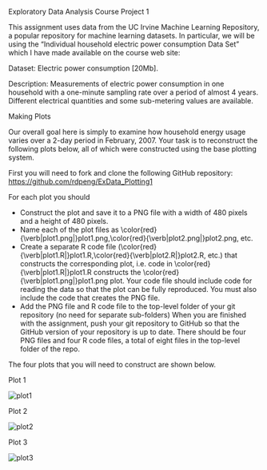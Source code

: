 Exploratory Data Analysis Course Project 1

This assignment uses data from the UC Irvine Machine Learning Repository, a popular repository for machine learning datasets. In particular, we will be using the “Individual household electric power consumption Data Set” which I have made available on the course web site:

Dataset: Electric power consumption [20Mb].

Description: Measurements of electric power consumption in one household with a one-minute sampling rate over a period of almost 4 years. Different electrical quantities and some sub-metering values are available.

Making Plots 

Our overall goal here is simply to examine how household energy usage varies over a 2-day period in February, 2007. Your task is to reconstruct the following plots below, all of which were constructed using the base plotting system.

First you will need to fork and clone the following GitHub repository: https://github.com/rdpeng/ExData_Plotting1

For each plot you should
- Construct the plot and save it to a PNG file with a width of 480 pixels and a height of 480 pixels.
- Name each of the plot files as \color{red}{\verb|plot1.png|}plot1.png,\color{red}{\verb|plot2.png|}plot2.png, etc.
- Create a separate R code file (\color{red}{\verb|plot1.R|}plot1.R,\color{red}{\verb|plot2.R|}plot2.R, etc.) that constructs the corresponding plot, i.e. code in \color{red}{\verb|plot1.R|}plot1.R constructs the \color{red}{\verb|plot1.png|}plot1.png plot. Your code file should include code for reading the data so that the plot can be fully reproduced. You must also include the code that creates the PNG file.
- Add the PNG file and R code file to the top-level folder of your git repository (no need for separate sub-folders)
When you are finished with the assignment, push your git repository to GitHub so that the GitHub version of your repository is up to date. There should be four PNG files and four R code files, a total of eight files in the top-level folder of the repo.

The four plots that you will need to construct are shown below.

Plot 1

![plot1](https://user-images.githubusercontent.com/53852959/65598040-2b016900-dfb8-11e9-9b2a-34e1d8e83c11.png)

Plot 2

![plot2](https://user-images.githubusercontent.com/53852959/65598234-99462b80-dfb8-11e9-9204-344eefa1ed37.png)

Plot 3

![plot3](https://user-images.githubusercontent.com/53852959/65599026-6ef56d80-dfba-11e9-80bf-9adfc627a1f6.png)
